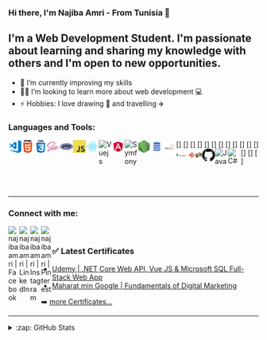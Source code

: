 ### Hi there, I'm Najiba Amri - From Tunisia 👋

## I'm a Web Development Student. I'm passionate about learning and sharing my knowledge with others and I'm open to new opportunities.

- 🌱 I’m currently improving my skills
- 👩‍💻 I’m looking to learn more about web development 💻
- ⚡ Hobbies: I love drawing 🎨 and travelling ✈️

### Languages and Tools:

[<img align="left" alt="Visual Studio Code" width="26px" src="https://raw.githubusercontent.com/github/explore/80688e429a7d4ef2fca1e82350fe8e3517d3494d/topics/visual-studio-code/visual-studio-code.png" />]
[<img align="left" alt="HTML5" width="26px" src="https://raw.githubusercontent.com/github/explore/80688e429a7d4ef2fca1e82350fe8e3517d3494d/topics/html/html.png" />]
[<img align="left" alt="CSS3" width="26px" src="https://raw.githubusercontent.com/github/explore/80688e429a7d4ef2fca1e82350fe8e3517d3494d/topics/css/css.png" />][cssplaylist]
[<img align="left" alt="Sass" width="26px" src="https://raw.githubusercontent.com/github/explore/80688e429a7d4ef2fca1e82350fe8e3517d3494d/topics/sass/sass.png" />][cssplaylist]
[<img align="left" alt="Php" width="26px" src="https://raw.githubusercontent.com/github/explore/80688e429a7d4ef2fca1e82350fe8e3517d3494d/topics/php/php.png" />]
[<img align="left" alt="JavaScript" width="26px" src="https://raw.githubusercontent.com/github/explore/80688e429a7d4ef2fca1e82350fe8e3517d3494d/topics/javascript/javascript.png" />][jsplaylist]
[<img align="left" alt="React" width="26px" src="https://raw.githubusercontent.com/github/explore/80688e429a7d4ef2fca1e82350fe8e3517d3494d/topics/react/react.png" />]
[<img align="left" alt="Vuejs" width="26px" src="https://camo.githubusercontent.com/c8f91d18976e27123643a926a2588b8d931a0292fd0b6532c3155379e8591629/68747470733a2f2f7675656a732e6f72672f696d616765732f6c6f676f2e706e67" />]
[<img align="left" alt="Angular" width="26px" src="https://raw.githubusercontent.com/github/explore/80688e429a7d4ef2fca1e82350fe8e3517d3494d/topics/angular/angular.png" />]
[<img align="left" alt="Symfony" width="26px" src="https://camo.githubusercontent.com/77659c40df9a11490d533fecd5e65a279616e5e3f40492e242313a5d383d41f5/68747470733a2f2f69636f6e6170652e636f6d2f77702d636f6e74656e742f66696c65732f64732f39393737352f7376672f73796d666f6e792e737667" />]
[<img align="left" alt="Node.js" width="26px" src="https://raw.githubusercontent.com/github/explore/80688e429a7d4ef2fca1e82350fe8e3517d3494d/topics/nodejs/nodejs.png" />]
[<img align="left" alt="SQL" width="26px" src="https://raw.githubusercontent.com/github/explore/80688e429a7d4ef2fca1e82350fe8e3517d3494d/topics/sql/sql.png" />]
[<img align="left" alt="MySQL" width="26px" src="https://raw.githubusercontent.com/github/explore/80688e429a7d4ef2fca1e82350fe8e3517d3494d/topics/mysql/mysql.png" />]
[<img align="left" alt="MongoDB" width="26px" src="https://raw.githubusercontent.com/github/explore/80688e429a7d4ef2fca1e82350fe8e3517d3494d/topics/mongodb/mongodb.png" />]
[<img align="left" alt="Git" width="26px" src="https://raw.githubusercontent.com/github/explore/80688e429a7d4ef2fca1e82350fe8e3517d3494d/topics/git/git.png" />]
[<img align="left" alt="GitHub" width="26px" src="https://raw.githubusercontent.com/github/explore/78df643247d429f6cc873026c0622819ad797942/topics/github/github.png" />]
[<img align="left" alt="Java" width="26px" src="https://camo.githubusercontent.com/8d1452c2b69fb2a42cf6f3889ff9659a7d35e42cbb45935f5790e81371039fb1/68747470733a2f2f69636f6e2d6c6962726172792e636f6d2f696d616765732f6a6176612d69636f6e2d706e672f6a6176612d69636f6e2d706e672d31352e6a7067" />]
[<img align="left" alt="C#" width="26px" src="https://camo.githubusercontent.com/abcc0b314ae119ad65d5d88d728a14e4d582399a50e8f5d9b2d7ea89d1cf7e46/68747470733a2f2f69636f6e6170652e636f6d2f77702d636f6e74656e742f66696c65732f73682f35313430342f7376672f632d2d342e737667" />]

<br />
<br />

---

### Connect with me:

[<img align="left" alt="najibaamri | Facebook" width="22px" src="https://cdn.jsdelivr.net/npm/simple-icons@v3/icons/facebook.svg" />][facebook]
[<img align="left" alt="najibaamri | LinkedIn" width="22px" src="https://cdn.jsdelivr.net/npm/simple-icons@v3/icons/linkedin.svg" />][linkedin]
[<img align="left" alt="najibaamri | Instagram" width="22px" src="https://cdn.jsdelivr.net/npm/simple-icons@v3/icons/instagram.svg" />][instagram]
[<img align="left" alt="najibaamri | Pinterest" width="22px" src="https://cdn.jsdelivr.net/npm/simple-icons@v3/icons/pinterest.svg" />][pinterest]

<br />

### ✅ Latest Certificates

<!-- BLOG-POST-LIST:START -->

- [Udemy | .NET Core Web API, Vue JS & Microsoft SQL Full-Stack Web App](https://www.udemy.com/certificate/UC-5764fe68-f75d-455f-bd28-b85c15b8b079/)
- [Maharat min Google | Fundamentals of Digital Marketing](https://www.udemy.com/certificate/UC-5764fe68-f75d-455f-bd28-b85c15b8b079/)

➡️ [more Certificates...](https://najibaamri.com)

---

<details>
  <summary>:zap: GitHub Stats</summary>

[![Anurag's GitHub stats](https://github-readme-stats.vercel.app/api?username=najibaamri&show_icons=true&theme=nightowl&count_private=true)](https://github.com/anuraghazra/github-readme-stats)

</details>

[facebook]: https://www.facebook.com/najiba.amri.3/
[linkedin]: https://www.linkedin.com/in/najiba-amri-106083191/
[instagram]: https://www.instagram.com/najibaamri/
[pinterest]: https://www.pinterest.fr/najouba/_created/
[webdevplaylist]: https://www.youtube.com/playlist?list=PLkwxH9e_vrAJ0WbEsFA9W3I1W-g_BTsbt
[jsplaylist]: https://www.youtube.com/playlist?list=PLkwxH9e_vrALRJKu7wfXby3MKeflhTu6B
[cssplaylist]: https://www.youtube.com/playlist?list=PLkwxH9e_vrALSdvZuEh6gqQdmDoDIoqz4
[reactplaylist]: https://www.youtube.com/playlist?list=PLkwxH9e_vrAK4TdffpxKY3QGyHCpxFcQ0
